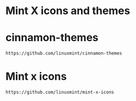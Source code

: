 # Mint X icons and themes
# cinnamon-themes
    https://github.com/linuxmint/cinnamon-themes
# Mint x icons
    https://github.com/linuxmint/mint-x-icons
